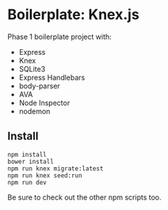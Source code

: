 # Boilerplate: Knex.js

Phase 1 boilerplate project with:

 - Express
 - Knex
 - SQLite3
 - Express Handlebars
 - body-parser
 - AVA
 - Node Inspector
 - nodemon


## Install

```
npm install
bower install
npm run knex migrate:latest
npm run knex seed:run
npm run dev
```

Be sure to check out the other npm scripts too.
